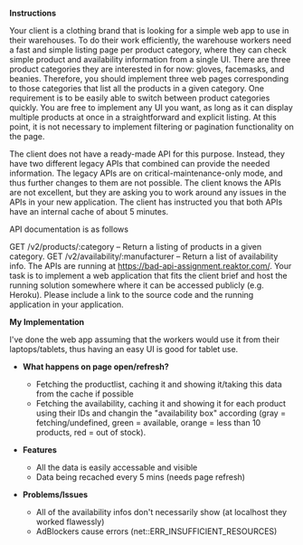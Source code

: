 **Instructions**

Your client is a clothing brand that is looking for a simple web app to use in their warehouses. To do their work efficiently, the warehouse workers need a fast and simple listing page per product category, where they can check simple product and availability information from a single UI. There are three product categories they are interested in for now: gloves, facemasks, and beanies. Therefore, you should implement three web pages corresponding to those categories that list all the products in a given category. One requirement is to be easily able to switch between product categories quickly. You are free to implement any UI you want, as long as it can display multiple products at once in a straightforward and explicit listing. At this point, it is not necessary to implement filtering or pagination functionality on the page.

The client does not have a ready-made API for this purpose. Instead, they have two different legacy APIs that combined can provide the needed information. The legacy APIs are on critical-maintenance-only mode, and thus further changes to them are not possible. The client knows the APIs are not excellent, but they are asking you to work around any issues in the APIs in your new application. The client has instructed you that both APIs have an internal cache of about 5 minutes.

API documentation is as follows

GET /v2/products/:category – Return a listing of products in a given category.
GET /v2/availability/:manufacturer – Return a list of availability info.
The APIs are running at https://bad-api-assignment.reaktor.com/.
Your task is to implement a web application that fits the client brief and host the running solution somewhere where it can be accessed publicly (e.g. Heroku). Please include a link to the source code and the running application in your application.

**My Implementation**

I've done the web app assuming that the workers would use it from their laptops/tablets, thus having an easy UI is good for tablet use.

* **What happens on page open/refresh?**
  * Fetching the productlist, caching it and showing it/taking this data from the cache if possible
  * Fetching the availability, caching it and showing it for each product using their IDs and changin the "availability box" according (gray = fetching/undefined, green = available, orange = less than 10 products, red = out of stock).

* **Features**
  * All the data is easily accessable and visible
  * Data being recached every 5 mins (needs page refresh)

* **Problems/Issues**
  * All of the availability infos don't necessarily show (at localhost they worked flawessly)
  * AdBlockers cause errors (net::ERR_INSUFFICIENT_RESOURCES)
